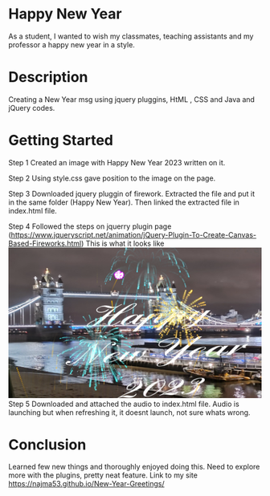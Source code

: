 
# Happy New Year

As a student, I wanted to wish my classmates, teaching assistants and my professor  a happy new year in a style.

# Description

Creating  a New Year msg using jquery pluggins, HtML , CSS and Java and jQuery codes.

# Getting Started

Step 1
Created an image with  Happy New Year 2023 written on it.

Step 2
Using style.css  gave position to the image on the page.

Step 3
Downloaded jquery pluggin of firework. Extracted the file and put it in the same folder (Happy New Year). Then linked the extracted file in index.html file.

Step 4
Followed the steps on jquerry plugin page (https://www.jqueryscript.net/animation/jQuery-Plugin-To-Create-Canvas-Based-Fireworks.html) This is what it looks like ![demo](./images/demo.png)
Step 5
Downloaded and attached the audio to index.html file. Audio is launching but when refreshing it, it doesnt launch, not sure whats wrong.

# Conclusion

Learned few new things and thoroughly enjoyed doing this. Need to explore more with the plugins, pretty neat feature. 
Link to my site https://najma53.github.io/New-Year-Greetings/

